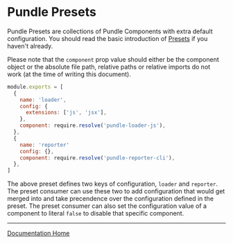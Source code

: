 # Pundle Presets

Pundle Presets are collections of Pundle Components with extra default configuration. You should read the basic introduction of [Presets](../introduction/presets.md) if you haven't already.

Please note that the `component` prop value should either be the component object or the absolute file path, relative paths or relative imports do not work (at the time of writing this document).

```js
module.exports = [
  {
    name: 'loader',
    config: {
      extensions: ['js', 'jsx'],
    },
    component: require.resolve('pundle-loader-js'),
  },
  {
    name: 'reporter'
    config: {},
    component: require.resolve('pundle-reporter-cli'),
  },
]
```

The above preset defines two keys of configuration, `loader` and `reporter`. The preset consumer can use these two to add configuration that would get merged into and take precendence over the configuration defined in the preset. The preset consumer can also set the configuration value of a component to literal `false` to disable that specific component.

---

[Documentation Home](../)
